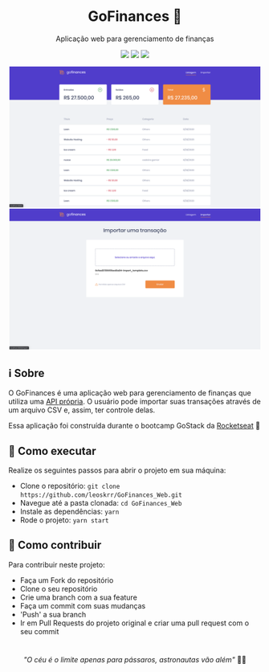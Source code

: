 <h1 align="center"> GoFinances 💸 </h1>
<p align="center"> Aplicação web para gerenciamento de finanças </p>
<p align="center">
<img src="https://img.shields.io/badge/languages-3-green"/>
<img src="https://img.shields.io/badge/lib-React-blue"/>
<img src="https://img.shields.io/badge/tests-100%25-brightgreen"/>
</p>
<p align="center">
<img src="https://github.com/leoskrr/GoFinances_Web/blob/master/.github/screenshots/gw-01.png" width=500/>
<img src="https://github.com/leoskrr/GoFinances_Web/blob/master/.github/screenshots/gw-02.png" width=500/>

</p>

## ℹ️ Sobre
O GoFinances é uma aplicação web para gerenciamento de finanças que utiliza uma [API própria](https://github.com/leoskrr/GoFinances_API). O usuário pode importar suas transações através de um arquivo CSV e, assim, ter controle delas.
<p>
Essa aplicação foi construída durante o bootcamp GoStack da <a href="https://rocketseat.com.br/">Rocketseat</a>
🚀
</p>

## 🤔 Como executar
Realize os seguintes passos para abrir o projeto em sua máquina:

- Clone o repositório: ``` git clone https://github.com/leoskrr/GoFinances_Web.git ```
- Navegue até a pasta clonada: ``` cd GoFinances_Web ```
- Instale as dependências: ``` yarn ```
- Rode o projeto: ``` yarn start ```

## 🤝 Como contribuir
Para contribuir neste projeto:

- Faça um Fork do repositório
- Clone o seu repositório
- Crie uma branch com a sua feature
- Faça um commit com suas mudanças
- 'Push' a sua branch
- Ir em Pull Requests do projeto original e criar uma pull request com o seu commit
<h1></h1>
<p align="center"><i>"O céu é o limite apenas para pássaros, astronautas vão além"</i> 👨‍🚀</p>
